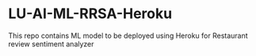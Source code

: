 # LU-AI-ML-RRSA-Heroku
This repo contains ML model to be deployed using Heroku for Restaurant review sentiment analyzer
